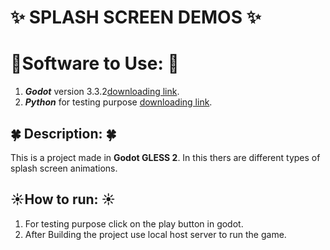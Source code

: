# :sparkles: SPLASH SCREEN DEMOS :sparkles:

# 	:dizzy:**Software to Use:**	:dizzy:
1. **_Godot_** version 3.3.2[downloading link](https://godotengine.org/download/windows).
2. **_Python_** for testing purpose [downloading link](https://www.python.org/downloads/).

## 	:four_leaf_clover: **Description:** :four_leaf_clover:
This is a project made in **Godot GLESS 2**. In this thers are different types of splash screen animations.

## 	:sunny:**How to run:**	:sunny:
1. For testing purpose click on the play button in godot.
2. After Building the project use local host server to run the game.


